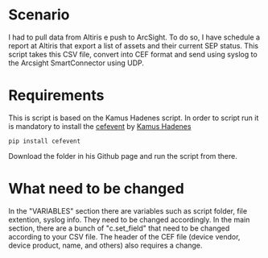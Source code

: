 # Scenario
I had to pull data from Altiris e push to ArcSight. To do so, I have schedule a report at Altiris that export a list of assets and their current SEP status. This script takes this CSV file, convert into CEF format and send using syslog to the Arcsight SmartConnector using UDP. 

# Requirements
This is script is based on the Kamus Hadenes script. In order to script run it is mandatory to install the 
[cefevent](https://github.com/kamushadenes/cefevent/tree/master/cefevent) by [Kamus Hadenes](https://github.com/kamushadenes)

`pip install cefevent`

Download the folder in his Github page and run the script from there.

# What need to be changed
In the "VARIABLES" section there are variables such as script folder, file extention, syslog info. They need to be changed accordingly. In the main section, there are a bunch of "c.set_field" that need to be changed according to your CSV file. The header of the CEF file (device vendor, device product, name, and others) also requires a change.
